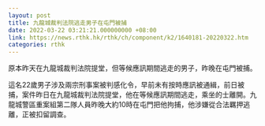 ```yaml
---
layout: post
title: 九龍城裁判法院逃走男子在屯門被捕
date: 2022-03-22 03:21:21.000000000 +08:00
link: https://news.rthk.hk/rthk/ch/component/k2/1640181-20220322.htm
categories: rthk
---
```


原本昨天在九龍城裁判法院提堂，但等候應訊期間逃走的男子，昨晚在屯門被捕。

這名22歲男子涉及兩宗刑事案被判感化令，早前未有按時應訊被通緝，前日被捕，案件昨日在九龍城裁判法院提堂，他在等候應訊期間逃走，乘坐的士離開。九龍城警區重案組第二隊人員昨晚大約10時在屯門把他拘捕，他涉嫌從合法羈押逃離，正被扣留調查。
